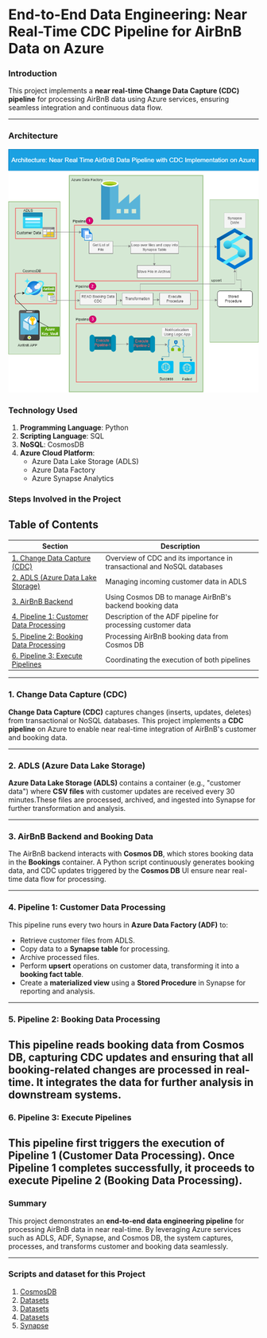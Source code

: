 
# **End-to-End Data Engineering: Near Real-Time CDC Pipeline for AirBnB Data on Azure**
### **Introduction**
This project implements a **near real-time Change Data Capture (CDC) pipeline** for processing AirBnB data using Azure services, ensuring seamless integration and continuous data flow.

---
### **Architecture**
![Architecture](AirBnBApp3.png)

### **Technology Used**
1. **Programming Language**: Python  
2. **Scripting Language**: SQL  
3. **NoSQL**: CosmosDB  
4. **Azure Cloud Platform**:
   - Azure Data Lake Storage (ADLS)
   - Azure Data Factory
   - Azure Synapse Analytics
### **Steps Involved in the Project**
## **Table of Contents**
| Section | Description |
|---------|-------------|
| [1. Change Data Capture (CDC)](#1-change-data-capture-cdc) | Overview of CDC and its importance in transactional and NoSQL databases |
| [2. ADLS (Azure Data Lake Storage)](#2-adls-azure-data-lake-storage) | Managing incoming customer data in ADLS |
| [3. AirBnB Backend](#3-airbnb-backend) | Using Cosmos DB to manage AirBnB's backend booking data |
| [4. Pipeline 1: Customer Data Processing](#4-pipeline-1-customer-data-processing) | Description of the ADF pipeline for processing customer data |
| [5. Pipeline 2: Booking Data Processing](#5-pipeline-2-booking-data-processing) | Processing AirBnB booking data from Cosmos DB |
| [6. Pipeline 3: Execute Pipelines](#6-pipeline-3-execute-pipeline-1-and-pipeline-2) | Coordinating the execution of both pipelines |

---

### 1. **Change Data Capture (CDC)**

**Change Data Capture (CDC)** captures changes (inserts, updates, deletes) from transactional or NoSQL databases. This project implements a **CDC pipeline** on Azure to enable near real-time integration of AirBnB's customer and booking data.

---

### 2. **ADLS (Azure Data Lake Storage)**

**Azure Data Lake Storage (ADLS)** contains a container (e.g., "customer data") where **CSV files** with customer updates are received every 30 minutes.These files are processed, archived, and ingested into Synapse for further transformation and analysis.

---

### 3. **AirBnB Backend and Booking Data**

The AirBnB backend interacts with **Cosmos DB**, which stores booking data in the **Bookings** container. A Python script continuously generates booking data, and CDC updates triggered by the **Cosmos DB** UI ensure near real-time data flow for processing.

---

### 4. **Pipeline 1: Customer Data Processing**

This pipeline runs every two hours in **Azure Data Factory (ADF)** to:
- Retrieve customer files from ADLS.
- Copy data to a **Synapse table** for processing.
- Archive processed files.
- Perform **upsert** operations on customer data, transforming it into a **booking fact table**.
- Create a **materialized view** using a **Stored Procedure** in Synapse for reporting and analysis.

---

### 5. **Pipeline 2: Booking Data Processing**

This pipeline reads booking data from **Cosmos DB**, capturing CDC updates and ensuring that all booking-related changes are processed in real-time. It integrates the data for further analysis in downstream systems.
---
### 6. **Pipeline 3: Execute Pipelines**

This pipeline first triggers the execution of **Pipeline 1** (Customer Data Processing). Once **Pipeline 1** completes successfully, it proceeds to execute **Pipeline 2** (Booking Data Processing). 
---
### Summary

This project demonstrates an **end-to-end data engineering pipeline** for processing AirBnB data in near real-time. By leveraging Azure services such as ADLS, ADF, Synapse, and Cosmos DB, the system captures, processes, and transforms customer and booking data seamlessly.

---
### **Scripts and dataset for this Project**
1. [CosmosDB](CosmosDB/cosmosdb.py)
2. [Datasets](DataSets/customer_data_2024_08_29_06_58.csv)
3. [Datasets](DataSets/customer_data_2024_08_29_07_20.csv)
4. [Datasets](Datasets/customer_data_2024_08_29_08_13.csv)
5. [Synapse](Synapse/create_table_synapse.sql/Loans.sql)



